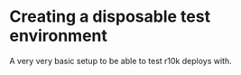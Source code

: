 # Creating a disposable test environment

A very very basic setup to be able to test r10k deploys with.    
